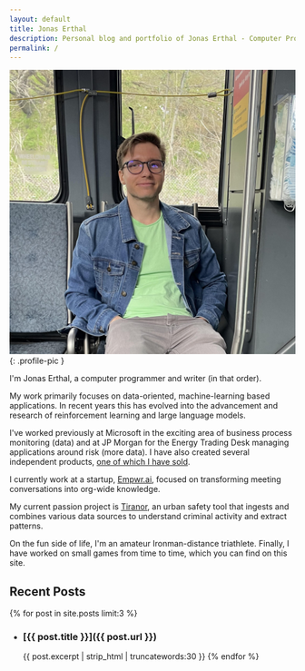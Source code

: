 ```yaml
---
layout: default
title: Jonas Erthal
description: Personal blog and portfolio of Jonas Erthal - Computer Programmer focusing on machine learning, system architecture, and game development.
permalink: /
---
```


![Jonas Erthal - Profile Picture](res/JonasImage2.jpg){: .profile-pic }

I'm Jonas Erthal, a computer programmer and writer (in that order). 

My work primarily focuses on data-oriented, machine-learning based applications. In recent years this has evolved into the advancement and research of reinforcement learning and large language models.

I've worked previously at Microsoft in the exciting area of business process monitoring (data) and at JP Morgan for the Energy Trading Desk managing applications around risk (more data). I have also created several independent products, [one of which I have sold](https://www.cognisell.ai/).

I currently work at a startup, [Empwr.ai](https://www.empwr.ai/), focused on transforming meeting conversations into org-wide knowledge.

My current passion project is [Tiranor](https://app.tiranor.com/), an urban safety tool that ingests and combines various data sources to understand criminal activity and extract patterns.

On the fun side of life, I'm an amateur Ironman-distance triathlete. Finally, I have worked on small games from time to time, which you can find on this site.

## Recent Posts
{% for post in site.posts limit:3 %}
- ### [{{ post.title }}]({{ post.url }})
  {{ post.excerpt | strip_html | truncatewords:30 }}
{% endfor %}
